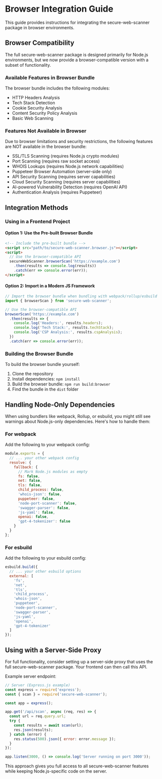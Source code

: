 # Browser Integration Guide

This guide provides instructions for integrating the secure-web-scanner package in browser environments.

## Browser Compatibility

The full secure-web-scanner package is designed primarily for Node.js environments, but we now provide a browser-compatible version with a subset of functionality.

### Available Features in Browser Bundle

The browser bundle includes the following modules:
- HTTP Headers Analysis
- Tech Stack Detection
- Cookie Security Analysis
- Content Security Policy Analysis
- Basic Web Scanning

### Features Not Available in Browser

Due to browser limitations and security restrictions, the following features are NOT available in the browser bundle:
- SSL/TLS Scanning (requires Node.js crypto modules)
- Port Scanning (requires raw socket access)
- WHOIS Lookups (requires Node.js network capabilities)
- Puppeteer Browser Automation (server-side only)
- API Security Scanning (requires server capabilities)
- Cloud Security Scanning (requires server capabilities)
- AI-powered Vulnerability Detection (requires OpenAI API)
- Authentication Analysis (requires Puppeteer)

## Integration Methods

### Using in a Frontend Project

#### Option 1: Use the Pre-built Browser Bundle

```html
<!-- Include the pre-built bundle -->
<script src="path/to/secure-web-scanner.browser.js"></script>
<script>
  // Use the browser-compatible API
  secureWebScanner.browserScan('https://example.com')
    .then(results => console.log(results))
    .catch(err => console.error(err));
</script>
```

#### Option 2: Import in a Modern JS Framework

```javascript
// Import the browser bundle when bundling with webpack/rollup/esbuild
import { browserScan } from 'secure-web-scanner';

// Use the browser-compatible API
browserScan('https://example.com')
  .then(results => {
    console.log('Headers:', results.headers);
    console.log('Tech Stack:', results.techStack);
    console.log('CSP Analysis:', results.cspAnalysis);
  })
  .catch(err => console.error(err));
```

### Building the Browser Bundle

To build the browser bundle yourself:

1. Clone the repository
2. Install dependencies: `npm install`
3. Build the browser bundle: `npm run build:browser`
4. Find the bundle in the `dist` folder

## Handling Node-Only Dependencies

When using bundlers like webpack, Rollup, or esbuild, you might still see warnings about Node.js-only dependencies. Here's how to handle them:

### For webpack

Add the following to your webpack config:

```javascript
module.exports = {
  // ... your other webpack config
  resolve: {
    fallback: {
      // Mark Node.js modules as empty
      fs: false,
      net: false,
      tls: false,
      child_process: false,
      'whois-json': false,
      puppeteer: false,
      'node-port-scanner': false,
      'swagger-parser': false,
      'js-yaml': false,
      openai: false,
      'gpt-4-tokenizer': false
    }
  }
};
```

### For esbuild

Add the following to your esbuild config:

```javascript
esbuild.build({
  // ... your other esbuild options
  external: [
    'fs',
    'net',
    'tls',
    'child_process',
    'whois-json',
    'puppeteer',
    'node-port-scanner',
    'swagger-parser',
    'js-yaml',
    'openai',
    'gpt-4-tokenizer'
  ]
});
```

## Using with a Server-Side Proxy

For full functionality, consider setting up a server-side proxy that uses the full secure-web-scanner package. Your frontend can then call this API.

Example server endpoint:

```javascript
// Server (Express.js example)
const express = require('express');
const { scan } = require('secure-web-scanner');

const app = express();

app.get('/api/scan', async (req, res) => {
  const url = req.query.url;
  try {
    const results = await scan(url);
    res.json(results);
  } catch (error) {
    res.status(500).json({ error: error.message });
  }
});

app.listen(3000, () => console.log('Server running on port 3000'));
```

This approach gives you full access to all secure-web-scanner features while keeping Node.js-specific code on the server.
